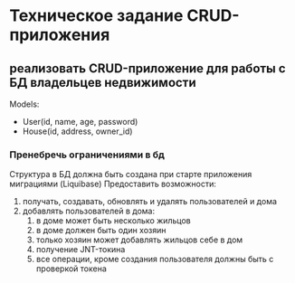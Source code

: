 # Техническое задание CRUD-приложения
## реализовать CRUD-приложение для работы с БД владельцев недвижимости
Models:
- User(id, name, age, password)
- House(id, address, owner_id)

### Пренебречь ограничениями в бд
Структура в БД должна быть создана при старте приложения миграциями
(Liquibase)
Предоставить возможности:
1. получать, создавать, обновлять и удалять пользователей и дома
2. добавлять пользователей в дома:
   1. в доме может быть несколько жильцов
   2. в доме должен быть один хозяин
   3. только хозяин может добавлять жильцов себе в дом
   4. получение JNT-токина
   5. все операции, кроме создания пользователя должны быть с проверкой токена